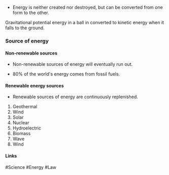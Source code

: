 - Energy is neither created nor destroyed, but can be converted from one form to the other.

Gravitational potential energy in a ball in converted to kinetic energy when it falls to the ground.

### Source of energy

#### Non-renewable sources

- Non-renewable sources of energy will eventually run out.

- 80% of the world's energy comes from fossil fuels.

#### Renewable energy sources

- Renewable sources of energy are continuously replenished.

1. Geothermal
2. Wind
3. Solar
4. Nuclear
5. Hydroelectric
6. Biomass
7. Wave
8. Wind

#### Links
#Science #Energy #Law
